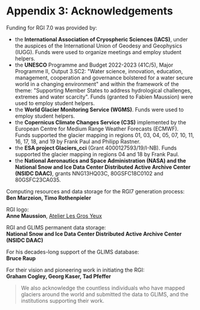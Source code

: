 # Appendix 3: Acknowledgements

Funding for RGI 7.0 was provided by:

- the **International Association of Cryospheric Sciences (IACS)**, under the auspices of the International Union of Geodesy and Geophysics (IUGG). Funds were used to organize meetings and employ student helpers.
- the **UNESCO** Programme and Budget 2022-2023 (41C/5), Major Programme II, Output 3.SC2: "Water science, innovation, education, management, cooperation and governance bolstered for a water secure world in a changing environment" and within the framework of the theme: "Supporting Member States to address hydrological challenges, extremes and water scarcity". Funds (granted to Fabien Maussion) were used to employ student helpers.
- the **World Glacier Monitoring Service (WGMS)**. Funds were used to employ student helpers.
- the **Copernicus Climate Changes Service (C3S)** implemented by the European Centre for Medium Range Weather Forecasts (ECMWF). Funds supported the glacier mapping in regions 01, 03, 04, 05, 07, 10, 11, 16, 17, 18, and 19 by Frank Paul and Philipp Rastner.
- the **ESA project Glaciers_cci** (Grant 4000127593/19/I-NB). Funds supported the glacier mapping in regions 04 and 18 by Frank Paul.
- the **National Aeronautics and Space Administration (NASA) and the National Snow and Ice Data Center Distributed Active Archive Center (NSIDC DAAC)**, grants NNG13HQ03C, 80GSFC18C0102 and 80GSFC23CA035.

Computing resources and data storage for the RGI7 generation process:<br>
**Ben Marzeion, Timo Rothenpieler**

RGI logo:<br>
**Anne Maussion**, [Atelier Les Gros Yeux](https://atelierlesgrosyeux.com)

RGI and GLIMS permanent data storage:<br>
**National Snow and Ice Data Center Distributed Active Archive Center (NSIDC DAAC)**

For his decades-long support of the GLIMS database:<br>
**Bruce Raup**

For their vision and pioneering work in initiating the RGI:<br>
**Graham Cogley, Georg Kaser, Tad Pfeffer**

> We also acknowledge the countless individuals who have mapped glaciers around the world and submitted the data to GLIMS, and the institutions supporting their work.
